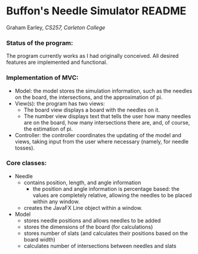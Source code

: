 # Buffon's Needle Simulator README #
Graham Earley, *CS257, Carleton College*

### Status of the program:
The program currently works as I had originally conceived. All desired features are
implemented and functional.

### Implementation of MVC:
- Model: the model stores the simulation information, such as the needles on
  the board, the intersections, and the approximation of pi.
- View(s): the program has two views:
    - The board view displays a board with the needles on it.
    - The number view displays text that tells the user how many
      needles are on the board, how many intersections there are,
      and, of course, the estimation of pi.
- Controller: the controller coordinates the updating of the model and views,
  taking input from the user where necessary (namely, for needle tosses).
      
### Core classes:
- Needle
    - contains position, length, and angle information
        - the position and angle information is percentage based:
          the values are completely relative, allowing the needles
          to be placed within any window.
    - creates the JavaFX Line object within a window.
- Model
    - stores needle positions and allows needles to be added
    - stores the dimensions of the board (for calculations)
    - stores number of slats (and calculates their positions based on
      the board width)
    - calculates number of intersections between needles and slats